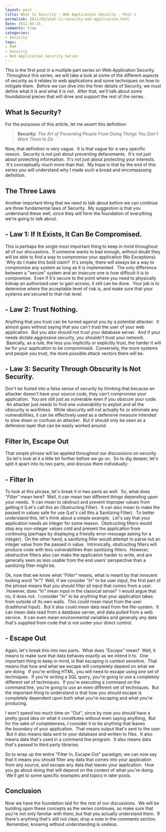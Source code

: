 ```yaml
---
layout: post
title: What Is Security - Web Application Security - Post 1
permalink: 2011/03/what-is-security-web-application.html
date: 2011-03-25
comments: true
categories:
- Security
tags:
- PHP
- Security
- Web Application Security Series
---
```


This is the first post in a multiple part series on Web Application Security.  Throughout this series, we will take a look at some of the different aspects of security as it relates to web applications and some techniques on how to mitigate them.  Before we can dive into the finer details of Security, we must define what it is and what it is not.  After that, we'll talk about some foundational pieces that will drive and support the rest of the series.

<!--more-->

## What Is Security?

For the purposes of this article, let me assert this definition:
> **Security**: *The Art of Preventing People From Doing Things You Don't Want Them to Do*

Now, that definition is very vague.  It is that vague for a very specific reason.  Security is not just about preventing defacements.  It's not just about protecting information.  It's not just about protecting your interests.  It's conceptually much more than that.  My hope is that by the end of this series you will understand why I made such a broad and encompassing definition.

## The Three Laws

Another important thing that we need to talk about before we can continue are three fundamental laws of Security.  My suggestion is that you understand these well, since they will form the foundation of everything we're going to talk about.

## - Law 1: If It Exists, It Can Be Compromised.

This is perhaps the single most important thing to keep in mind throughout all of our discussions.  If someone wants to bad enough, without doubt they will be able to find a way to compromise your application (No Exceptions).  Why do I make this bold claim?  It's simple, there will always be a way to compromise any system as long as it is implemented.  The only difference between a "secure" system and an insecure one is how difficult it is to compromise.  Even if it's secure to the point where you need to physically kidnap an authorized user to gain access, it still can be done.  Your job is to determine where the acceptable level of risk is, and make sure that your systems are secured to that risk level.

## - Law 2: Trust Nothing.

Anything that you trust can be turned against you by a potential attacker.  It almost goes without saying that you can't trust the user of your web application.  But you also should not trust your database server.  And if your needs dictate aggressive security, you shouldn't trust your network.  Basically, as a rule, the less you implicitly or explicitly trust, the harder it will be for your application to be compromised.  Conversely, the more systems and people you trust, the more possible attack vectors there will be. 

## - Law 3: Security Through Obscurity Is Not Security.

Don't be fooled into a false sense of security by thinking that because an attacker doesn't have your source code, they can't compromise your application.  You are still just as vulnerable even if you obscure your code.  An attacker just needs to find one vulnerability to exploit and all the obscurity is worthless.  While obscurity will not actually fix or eliminate any vulnerabilities, it can be effectively used as a defensive measure intended to slow down or confuse an attacker.  But it should only be seen as a defensive layer that can be easily worked around.

## Filter In, Escape Out

That simple phrase will be applied throughout our discussions on security.  So let's look at it a little bit further before we go on.  So to dig deeper, let's split it apart into its two parts, and discuss them individually:

## - Filter In

To look at this phrase, let's break it in two parts as well.  So, what does *"Filter"* mean here?  Well, it can mean two different things depending upon your needs.  It can mean to obstruct and prevent improper values from getting it (Let's call this an Obstructing Filter).  It can also mean to make the passed in values safe for use (Let's call this a Sanitizing Filter).  To better understand this, let's think about a simple example.  Let's say that your application needs an integer for some reason.  Obstructing filters would stop any non-integer values cold and prevent the application from continuing (perhaps by displaying a friendly error message asking for a integer).  On the other hand, a sanitizing filter would attempt to parse out an integer value from the passed in value.  Intrinsically, obstructing filters will produce code with less vulnerabilities than sanitizing filters.  However, obstructive filters also can make the application harder to write, and are generally seen as less usable from the end users' perspective than a sanitizing filter might be.


Ok, now that we know what *"Filter"* means, what is meant by that innocent looking word *"In"*?  Well, if we consider *"In"* to be user input, the first part of the phrase means that you should filter all input that comes from a user.  However, does *"In"* mean input in the classical sense?  I would argue that no, it does not.  I consider "In" to be anything that your application takes from outside of its own walls.  This could mean input from the user (traditional Input).  But it also could mean data read from the file-system.  It can mean data read from a database server, and data pulled from a web service.  It can even mean environmental variables and generally any data that's supplied from code that is not under your direct control.

## - Escape Out

Again, let's break this into two parts.  What does *"Escape"* mean?  Well, it means to make sure that data behaves exactly as we intend it to.  One important thing to keep in mind, is that escaping is context sensitive.  That means that how and what we escape will completely depend on what we are doing.  If you're writing HTML, you will need to escape using one set of techniques.  If you're writing a SQL query, you're going to use a completely different set of techniques.  If you're executing a command on the command line, you're going to use an even different set of techniques.  But the important thing to understand is that how you should escape is completely dependent upon both what you're escaping and what you're producing.


I won't spend too much time on *"Out"*, since by now you should have a pretty good idea on what it constitutes without even saying anything,  But for the sake of completeness, I consider it to be anything that leaves the boundary of your application.  That means output that's sent to the user.  But it also means data sent to your database and written to files.  It also means data that's used in a command line program.  It also means data that's passed to third party libraries.


So to wrap up the entire "Filter In, Escape Out" paradigm, we can now say that it means you should filter any data that comes into your application from any source, and escape any data that leaves your application.  How you go about doing that will depend on the context of what you're doing.  We'll get to some specific examples and topics in later posts.

## Conclusion

Now we have the foundation laid for the rest of our discussions.  We will be building upon these concepts as the series continues, so make sure that you're not only familiar with them, but that you actually understand them.  If there's anything that's still not clear, drop a note in the comments section.  Remember, knowing without understanding is useless.
